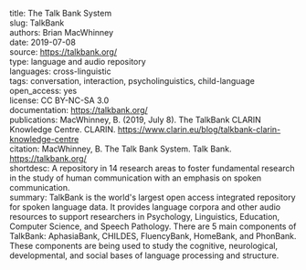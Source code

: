 title: The Talk Bank System  
slug: TalkBank  
authors: Brian MacWhinney  
date: 2019-07-08  
source: https://talkbank.org/  
type: language and audio repository  
languages: cross-linguistic  
tags: conversation, interaction, psycholinguistics, child-language  
open_access: yes  
license: CC BY-NC-SA 3.0  
documentation: https://talkbank.org/  
publications: MacWhinney, B. (2019, July 8). The TalkBank CLARIN Knowledge Centre. CLARIN. https://www.clarin.eu/blog/talkbank-clarin-knowledge-centre  
citation: MacWhinney, B. The Talk Bank System. Talk Bank. https://talkbank.org/  
shortdesc: A repository in 14 research areas to foster fundamental research in the study of human communication with an emphasis on spoken communication.  
summary: TalkBank is the world's largest open access integrated repository for spoken language data. It provides language corpora and other audio resources to support researchers in Psychology, Linguistics, Education, Computer Science, and Speech Pathology. There are 5 main components of TalkBank: AphasiaBank, CHILDES, FluencyBank, HomeBank, and PhonBank. These components are being used to study the cognitive, neurological, developmental, and social bases of language processing and structure.  
